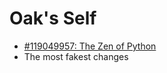 # Oak's Self

- [#119049957: The Zen of Python](119049957-zen-of-python.md)
- The most fakest changes
